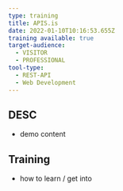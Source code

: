 ```yaml
---
type: training
title: APIS.is
date: 2022-01-10T10:16:53.655Z
training available: true
target-audience:
  - VISITOR
  - PROFESSIONAL
tool-type:
  - REST-API
  - Web Development
---
```

## DESC
- demo content

## Training
- how to learn / get into